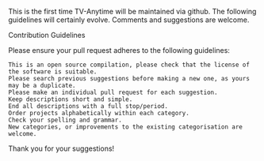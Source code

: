 This is the first time TV-Anytime will be maintained via github.
The following guidelines will certainly evolve. Comments and suggestions are welcome.

Contribution Guidelines

Please ensure your pull request adheres to the following guidelines:

    This is an open source compilation, please check that the license of the software is suitable.
    Please search previous suggestions before making a new one, as yours may be a duplicate.
    Please make an individual pull request for each suggestion.
    Keep descriptions short and simple.
    End all descriptions with a full stop/period.
    Order projects alphabetically within each category.
    Check your spelling and grammar.
    New categories, or improvements to the existing categorisation are welcome.

Thank you for your suggestions!
